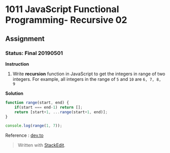 # 1011 JavaScript Functional Programming- Recursive 02
## Assignment
### Status: Final 20190501

**Instruction**
 1. Write **recursion** function in JavaScript to get the integers in range of two integers. For example, all integers in the range of `5` and `10` are `6, 7, 8, 9`

**Solution**
```JavaScript
function range(start, end) {
	if(start === end-1) return [];
	return [start+1, ...range(start+1, end)];
}

console.log(range(1, 7));
```

Reference :
[dev.to](https://dev.to/ycmjason/how-to-create-range-in-javascript-539i)

> Written with [StackEdit](https://stackedit.io/).